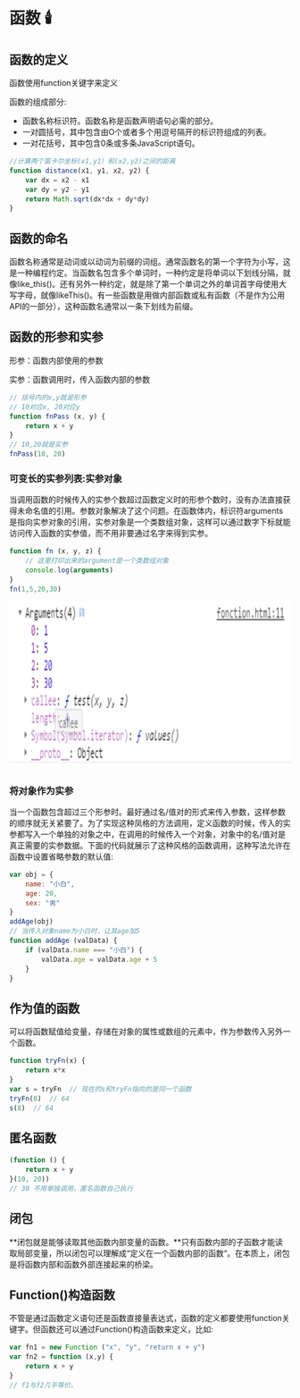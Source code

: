# 函数 :candle:

## 函数的定义
函数使用function关键字来定义

函数的组成部分:
* 函数名称标识符。函数名称是函数声明语句必需的部分。
* 一对圆括号，其中包含由O个或者多个用逗号隔开的标识符组成的列表。
* 一对花括号，其中包含0条或多条JavaScript语句。
```js
//计算两个笛卡尔坐标(x1,y1）和(x2,y2)之间的距离
function distance(x1, y1, x2, y2) {
    var dx = x2 - x1
    var dy = y2 - y1
    return Math.sqrt(dx*dx + dy*dy)
}
```

## 函数的命名
函数名称通常是动词或以动词为前缀的词组。通常函数名的第一个字符为小写，这是一种编程约定。当函数名包含多个单词时，一种约定是将单词以下划线分隔，就像like_this()。还有另外一种约定，就是除了第一个单词之外的单词首字母使用大写字母，就像likeThis()。有一些函数是用做内部函数或私有函数（不是作为公用API的一部分），这种函数名通常以一条下划线为前缀。

## 函数的形参和实参

形参：函数内部使用的参数

实参：函数调用时，传入函数内部的参数
```js
// 括号内的x,y就是形参
// 10对应x, 20对应y
function fnPass (x, y) {
    return x + y
}
// 10,20就是实参
fnPass(10, 20)
```

### 可变长的实参列表:实参对象
当调用函数的时候传入的实参个数超过函数定义时的形参个数时，没有办法直接获得未命名值的引用。参数对象解决了这个问题。在函数体内，标识符arguments是指向实参对象的引用，实参对象是一个类数组对象，这样可以通过数字下标就能访问传入函数的实参值，而不用非要通过名字来得到实参。
```js
function fn (x, y, z) {
    // 这里打印出来的argument是一个类数组对象
    console.log(arguments)
}
fn(1,5,20,30)
```
<img src="../../../images/javascript/function-argument.png"  style="height:300px; min-width: 50%">

### 将对象作为实参
当一个函数包含超过三个形参时。最好通过名/值对的形式来传入参数，这样参数的顺序就无关紧要了。为了实现这种凤格的方法调用，定义函数的时候，传入的实参都写入一个单独的对象之中，在调用的时候传入一个对象，对象中的名/值对是真正需要的实参数据。下面的代码就展示了这种风格的函数调用，这种写法允许在函数中设置省略参数的默认值:
```js
var obj = {
    name: "小白",
    age: 20,
    sex: "男"
}
addAge(obj)
// 当传入对象name为小白时，让其age加5
function addAge (valData) {
    if (valData.name === "小白") {
        valData.age = valData.age + 5
    }
}
```

## 作为值的函数
可以将函数赋值给变量，存储在对象的属性或数组的元素中，作为参数传入另外一个函数。
```js
function tryFn(x) {
    return x*x
}
var s = tryFn  // 现在的s和tryFn指向的是同一个函数
tryFn(8)  // 64
s(8)  // 64
```

## 匿名函数
```js
(function () {
    return x + y
}(10, 20))
// 30 不用单独调用，匿名函数自己执行
```

## 闭包
**闭包就是能够读取其他函数内部变量的函数。**只有函数内部的子函数才能读取局部变量，所以闭包可以理解成“定义在一个函数内部的函数“。在本质上，闭包是将函数内部和函数外部连接起来的桥梁。

## Function()构造函数
不管是通过函数定义语句还是函数直接量表达式，函数的定义都要使用function关键字。但函数还可以通过Function()构造函数来定义，比如:
```js
var fn1 = new Function ("x", "y", "return x + y")
var fn2 = function (x,y) {
    return x + y
}
// f1与f2几乎等价。
```